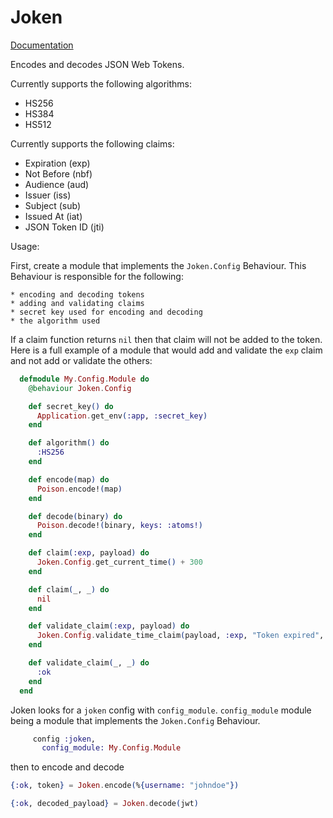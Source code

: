 Joken
=====
[Documentation](http://hexdocs.pm/joken/)

Encodes and decodes JSON Web Tokens.

Currently supports the following algorithms:

* HS256
* HS384
* HS512

Currently supports the following claims:

* Expiration (exp)
* Not Before (nbf)
* Audience (aud)
* Issuer (iss)
* Subject (sub)
* Issued At (iat)
* JSON Token ID (jti)


Usage:

  First, create a module that implements the `Joken.Config` Behaviour. 
  This Behaviour is responsible for the following:

    * encoding and decoding tokens
    * adding and validating claims
    * secret key used for encoding and decoding
    * the algorithm used

  If a claim function returns `nil` then that claim will not be added to the token. 
  Here is a full example of a module that would add and validate the `exp` claim 
  and not add or validate the others:

```elixir
  defmodule My.Config.Module do
    @behaviour Joken.Config

    def secret_key() do
      Application.get_env(:app, :secret_key)
    end

    def algorithm() do
      :HS256
    end

    def encode(map) do
      Poison.encode!(map)
    end

    def decode(binary) do
      Poison.decode!(binary, keys: :atoms!)
    end

    def claim(:exp, payload) do
      Joken.Config.get_current_time() + 300
    end

    def claim(_, _) do
      nil
    end

    def validate_claim(:exp, payload) do
      Joken.Config.validate_time_claim(payload, :exp, "Token expired", fn(expires_at, now) -> expires_at > now end)
    end

    def validate_claim(_, _) do
      :ok
    end
  end
```


Joken looks for a `joken` config with `config_module`. `config_module` module being a module that implements the `Joken.Config` Behaviour.


```elixir
     config :joken,
       config_module: My.Config.Module
```

then to encode and decode

```elixir
{:ok, token} = Joken.encode(%{username: "johndoe"})

{:ok, decoded_payload} = Joken.decode(jwt)
```
